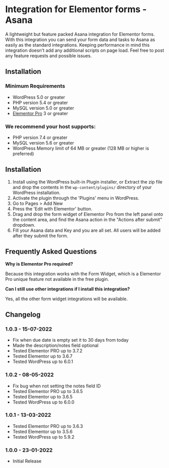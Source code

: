 # Integration for Elementor forms - Asana

A lightweight but feature packed Asana integration for Elementor forms.
With this integration you can send your form data and tasks to Asana as easily as the standard integrations. 
Keeping performance in mind this integration doesn't add any additional scripts on page load. 
Feel free to post any feature requests and possible issues.

## Installation

### Minimum Requirements

* WordPress 5.0 or greater
* PHP version 5.4 or greater
* MySQL version 5.0 or greater
* [Elementor Pro](https://elementor.com) 3 or greater

### We recommend your host supports:

* PHP version 7.4 or greater
* MySQL version 5.6 or greater
* WordPress Memory limit of 64 MB or greater (128 MB or higher is preferred)


## Installation

1. Install using the WordPress built-in Plugin installer, or Extract the zip file and drop the contents in the `wp-content/plugins/` directory of your WordPress installation.
2. Activate the plugin through the 'Plugins' menu in WordPress.
3. Go to Pages > Add New
4. Press the 'Edit with Elementor' button.
5. Drag and drop the form widget of Elementor Pro from the left panel onto the content area, and find the Asana action in the "Actions after submit" dropdown.
6. Fill your Asana data and Key and you are all set. All users will be added after they submit the form.


## Frequently Asked Questions

**Why is Elementor Pro required?**

Because this integration works with the Form Widget, which is a Elementor Pro unique feature not available in the free plugin.

**Can I still use other integrations if I install this integration?**

Yes, all the other form widget integrations will be available.

## Changelog

### 1.0.3 - 15-07-2022
* Fix when due date is empty set it to 30 days from today
* Made the description/notes field optional
* Tested Elementor PRO up to 3.7.2
* Tested Elementor up to 3.6.7
* Tested WordPress up to 6.0.1

### 1.0.2 - 08-05-2022
* Fix bug when not setting the notes field ID
* Tested Elementor PRO up to 3.6.5
* Tested Elementor up to 3.6.5
* Tested WordPress up to 6.0.0

### 1.0.1 - 13-03-2022
* Tested Elementor PRO up to 3.6.3
* Tested Elementor up to 3.5.6
* Tested WordPress up to 5.9.2

### 1.0.0 - 23-01-2022
* Initial Release